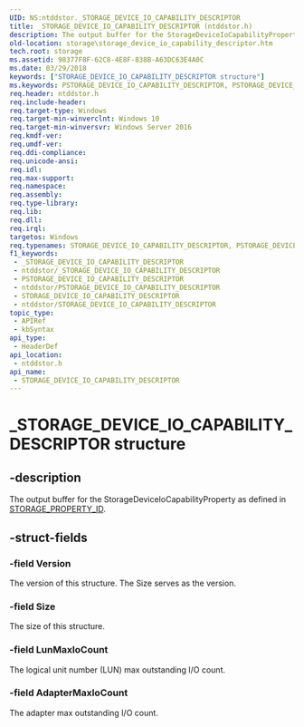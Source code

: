 ```yaml
---
UID: NS:ntddstor._STORAGE_DEVICE_IO_CAPABILITY_DESCRIPTOR
title: _STORAGE_DEVICE_IO_CAPABILITY_DESCRIPTOR (ntddstor.h)
description: The output buffer for the StorageDeviceIoCapabilityProperty as defined in STORAGE_PROPERTY_ID.
old-location: storage\storage_device_io_capability_descriptor.htm
tech.root: storage
ms.assetid: 98377F8F-62C8-4E8F-838B-A63DC63E4A0C
ms.date: 03/29/2018
keywords: ["STORAGE_DEVICE_IO_CAPABILITY_DESCRIPTOR structure"]
ms.keywords: PSTORAGE_DEVICE_IO_CAPABILITY_DESCRIPTOR, PSTORAGE_DEVICE_IO_CAPABILITY_DESCRIPTOR structure pointer [Storage Devices], STORAGE_DEVICE_IO_CAPABILITY_DESCRIPTOR, STORAGE_DEVICE_IO_CAPABILITY_DESCRIPTOR structure [Storage Devices], _STORAGE_DEVICE_IO_CAPABILITY_DESCRIPTOR, ntddstor/PSTORAGE_DEVICE_IO_CAPABILITY_DESCRIPTOR, ntddstor/STORAGE_DEVICE_IO_CAPABILITY_DESCRIPTOR, storage.storage_device_io_capability_descriptor
req.header: ntddstor.h
req.include-header: 
req.target-type: Windows
req.target-min-winverclnt: Windows 10
req.target-min-winversvr: Windows Server 2016
req.kmdf-ver: 
req.umdf-ver: 
req.ddi-compliance: 
req.unicode-ansi: 
req.idl: 
req.max-support: 
req.namespace: 
req.assembly: 
req.type-library: 
req.lib: 
req.dll: 
req.irql: 
targetos: Windows
req.typenames: STORAGE_DEVICE_IO_CAPABILITY_DESCRIPTOR, PSTORAGE_DEVICE_IO_CAPABILITY_DESCRIPTOR
f1_keywords:
 - _STORAGE_DEVICE_IO_CAPABILITY_DESCRIPTOR
 - ntddstor/_STORAGE_DEVICE_IO_CAPABILITY_DESCRIPTOR
 - PSTORAGE_DEVICE_IO_CAPABILITY_DESCRIPTOR
 - ntddstor/PSTORAGE_DEVICE_IO_CAPABILITY_DESCRIPTOR
 - STORAGE_DEVICE_IO_CAPABILITY_DESCRIPTOR
 - ntddstor/STORAGE_DEVICE_IO_CAPABILITY_DESCRIPTOR
topic_type:
 - APIRef
 - kbSyntax
api_type:
 - HeaderDef
api_location:
 - ntddstor.h
api_name:
 - STORAGE_DEVICE_IO_CAPABILITY_DESCRIPTOR
---
```


# _STORAGE_DEVICE_IO_CAPABILITY_DESCRIPTOR structure


## -description

The output buffer for the StorageDeviceIoCapabilityProperty as defined in <a href="https://docs.microsoft.com/windows-hardware/drivers/ddi/ntddstor/ne-ntddstor-storage_property_id">STORAGE_PROPERTY_ID</a>.

## -struct-fields

### -field Version

The version of this structure. The Size serves as the version.

### -field Size

The size of this structure.

### -field LunMaxIoCount

The logical unit number (LUN) max outstanding I/O count.

### -field AdapterMaxIoCount

The adapter max outstanding I/O count.

